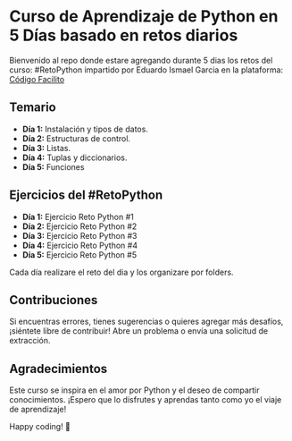 # Curso de Aprendizaje de Python en 5 Días basado en retos diarios

Bienvenido al repo donde estare agregando durante 5 dias los retos del curso: #RetoPython impartido por Eduardo Ismael Garcia en la plataforma: [Código Facilito](https://codigofacilito.com)

## Temario

- **Día 1:** Instalación y tipos de datos.
- **Día 2:** Estructuras de control.
- **Día 3:** Listas.
- **Día 4:** Tuplas y diccionarios.
- **Día 5:** Funciones

## Ejercicios del #RetoPython

- **Día 1:** Ejercicio Reto Python #1
- **Día 2:** Ejercicio Reto Python #2
- **Día 3:** Ejercicio Reto Python #3
- **Día 4:** Ejercicio Reto Python #4
- **Día 5:** Ejercicio Reto Python #5

Cada día realizare el reto del dia y los organizare por folders.

## Contribuciones

Si encuentras errores, tienes sugerencias o quieres agregar más desafíos, ¡siéntete libre de contribuir! Abre un problema o envía una solicitud de extracción.

## Agradecimientos

Este curso se inspira en el amor por Python y el deseo de compartir conocimientos. ¡Espero que lo disfrutes y aprendas tanto como yo el viaje de aprendizaje!

Happy coding! 🐍


